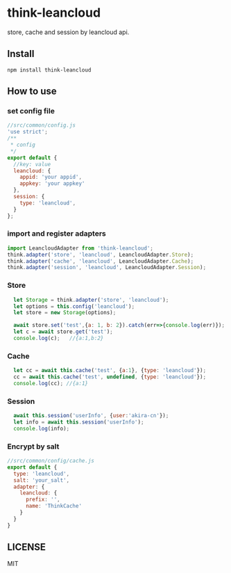 # think-leancloud

store, cache and session by leancloud api.

## Install

```
npm install think-leancloud
```

## How to use

### set config file

```js
//src/common/config.js
'use strict';
/**
 * config
 */
export default {
  //key: value
  leancloud: {
    appid: 'your appid',
    appkey: 'your appkey'
  },
  session: {
    type: 'leancloud',
  }
};
```

### import and register adapters

```js
import LeancloudAdapter from 'think-leancloud';
think.adapter('store', 'leancloud', LeancloudAdapter.Store);
think.adapter('cache', 'leancloud', LeancloudAdapter.Cache);
think.adapter('session', 'leancloud', LeancloudAdapter.Session);
```

### Store

```js
  let Storage = think.adapter('store', 'leancloud');
  let options = this.config('leancloud');
  let store = new Storage(options);

  await store.set('test',{a: 1, b: 2}).catch(err=>{console.log(err)});
  let c = await store.get('test');
  console.log(c);   //{a:1,b:2}
```

### Cache

```js
  let cc = await this.cache('test', {a:1}, {type: 'leancloud'});
  cc = await this.cache('test', undefined, {type: 'leancloud'});
  console.log(cc); //{a:1}
```

### Session

```js
  await this.session('userInfo', {user:'akira-cn'});
  let info = await this.session('userInfo');
  console.log(info);
```


### Encrypt by salt

```js
//src/common/config/cache.js
export default {
  type: 'leancloud',
  salt: 'your_salt',
  adapter: {
    leancloud: {
      prefix: '',
      name: 'ThinkCache'
    }
  }
}
```

## LICENSE

MIT